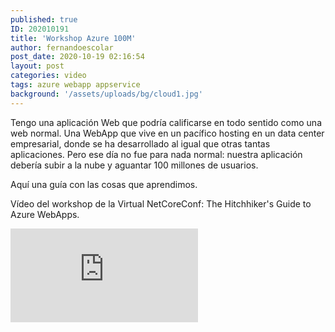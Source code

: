 ```yaml
---
published: true
ID: 202010191
title: 'Workshop Azure 100M'
author: fernandoescolar
post_date: 2020-10-19 02:16:54
layout: post
categories: video
tags: azure webapp appservice
background: '/assets/uploads/bg/cloud1.jpg'
---
```

Tengo una aplicación Web que podría calificarse en todo sentido como una web normal. Una WebApp que vive en un pacífico hosting en un data center empresarial, donde se ha desarrollado al igual que otras tantas aplicaciones. Pero ese día no fue para nada normal: nuestra aplicación debería subir a la nube y aguantar 100 millones de usuarios<!--break-->.

Aquí una guía con las cosas que aprendimos.

Vídeo del workshop de la Virtual NetCoreConf: The Hitchhiker's Guide to Azure WebApps.

<iframe class="youtube" src="https://www.youtube.com/embed/DH-LfC5xQA4" frameborder="0" allow="accelerometer; autoplay; encrypted-media; gyroscope; picture-in-picture" allowfullscreen></iframe>

